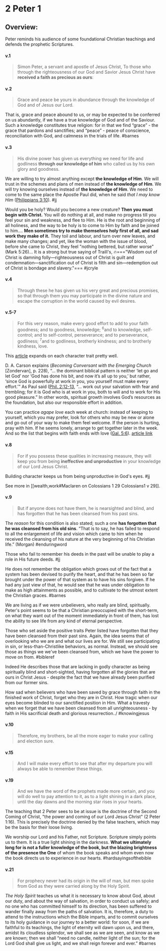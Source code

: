 # 2 Peter 1

## Overview:
Peter reminds his audience of some foundational Christian teachings and defends the prophetic Scriptures.

#### v.1
>Simon Peter, a servant and apostle of Jesus Christ,
>To those who through the righteousness of our God and Savior Jesus Christ have **received a faith as precious as ours**:

#### v.2
>Grace and peace be yours in abundance through the knowledge of God and of Jesus our Lord.

That is, grace and peace abound to us, or may be expected to be conferred on us abundantly, if we have a true knowledge of God and of the Saviour. Such a knowledge constitutes true religion: for in that we find “grace” - the grace that pardons and sanctifies; and “peace” - peace of conscience, reconciliation with God, and calmness in the trials of life.
#barnes 

#### v.3
>His divine power has given us everything we need for life and godliness **through our knowledge of him** who called us by his own glory and goodness.

We are willing to try almost anything except **the knowledge of Him**. We will trust in the schemes and plans of men instead of **the knowledge of Him**. We will try knowing ourselves instead of **the knowledge of Him**. We need to come to the same place the Apostle Paul did, when he said _that I may know Him_ ([Philippians 3:10](Philippians3#v.10)).
#jj 

Would you be holy? Would you become a new creature? **Then you must begin with Christ.** You will do nothing at all, and make no progress till you feel your sin and weakness, and flee to Him. He is the root and beginning of all holiness, and the way to be holy is to come to Him by faith and be joined to him.... **Men sometimes try to make themselves holy first of all, and sad work they make of it.** They toil and labour, and turn over new leaves, and make many changes; and yet, like the woman with the issue of blood, before she came to Christ, they feel "nothing bettered, but rather worse" (Mark 5:26)... It is a strong but true saying of Traill's, 🔥==="Wisdom out of Christ is damning folly—righteousness out of Christ is guilt and condemnation—sanctification out of Christ is filth and sin—redemption out of Christ is bondage and slavery."===
#jcryle

#### v.4
>Through these he has given us his very great and precious promises, so that through them you may participate in the divine nature and escape the corruption in the world caused by evil desires.

#### v.5-7
>For this very reason, make every good effort to add to your faith goodness; and to goodness, knowledge; <sup>6</sup>and to knowledge, self-control; and to self-control, perseverance; and to perseverance, godliness; <sup>7</sup>and to godliness, brotherly kindness; and to brotherly kindness, love.

This [article](https://bible.org/seriespage/3-pursuit-christian-character-2-peter-15-7) expands on each character trait pretty well.

D. A. Carson explains (_Becoming Conversant with the Emerging Church_ [Zondervan], p. 228), “… the dominant biblical pattern is neither ‘let go and let God’ nor ‘God has done his bit, and now it’s all up to you,’ but rather, ‘since God is powerfully at work in you, you yourself must make every effort.’” As Paul said ([Phil. 2:12-13](Philippians2#v.12-13), “… work out your salvation with fear and trembling; for it is God who is at work in you, both to will and to work for His good pleasure.” In other words, spiritual growth involves God’s resources as the foundation, but also our responsible effort in addition.

You can practice *agape love* each week at church: instead of keeping to yourself, which you may prefer, look for others who may be new or alone and go out of your way to make them feel welcome. If the person is hurting, pray with him. If he seems lonely, arrange to get together later in the week. And so the list that begins with faith ends with love ([Gal. 5:6](javascript:{})).
[article link](https://bible.org/seriespage/lesson-3-growing-godliness-2-peter-15-7)

#### v.8
>For if you possess these qualities in increasing measure, they will keep you from being **ineffective and unproductive** in your knowledge of our Lord Jesus Christ.

Building character keeps us from being unproductive in God's eyes.
#jj 

See more in [[wealth,work#Maclaren on Colossians 1 29 Colossians1 v 29]].

#### v.9
>But if anyone does not have them, he is nearsighted and blind, and has forgotten that he has been cleansed from his past sins.

The _reason_ for this condition is also stated; such a one **has forgotten that he was cleansed from his old sins**. “That is to say, he has failed to respond to all the enlargement of life and vision which came to him when he received the cleansing of his nature at the very beginning of his Christian life.” (Morgan)
#enduringword 

Those who fail to remember his deeds in the past will be unable to play a role in His future deeds.
#jj 

He does not remember the obligation which grows out of the fact that a system has been devised to purify the heart, and that he has been so far brought under the power of that system as to have his sins forgiven. If he had any just view of that, he would see that he was under obligation to make as high attainments as possible, and to cultivate to the utmost extent the Christian graces.
#barnes 

We are living as if we were unbelievers, who really are blind, spiritually. Peter's point seems to be that a Christian preoccupied with the short-term, on what they want out of the moment immediately in front of them, has lost the ability to see life from any kind of eternal perspective.  
  
Those who set aside the positive traits Peter listed have forgotten that they have been cleansed from their past sins. Again, the idea seems that of overlooking who we are and what our lives are for. We still see participating in sin, or less-than-Christlike behaviors, as normal. Instead, we should see those as things we we've been cleansed from, which we have the power to move on from.
#bibleref 

Indeed He describes those that are lacking in godly character as being spiritually blind and short-sighted, having forgotten all the glories that are ours in Christ Jesus - despite the fact that we have already been purified from our former sins.

How sad when believers who have been saved by grace through faith in the finished work of Christ, forget who they are in Christ. How tragic when our eyes become blinded to our sanctified position in Him. What a travesty when we forget that we have been cleansed from all unrighteousness - by faith in His sacrificial death and glorious resurrection../
#knowingjesus

#### v.10
>Therefore, my brothers, be all the more eager to make your calling and election sure.

#### v.15
>And I will make every effort to see that after my departure you will always be able to remember these things.

#### v.19
>And we have the word of the prophets made more certain, and you will do well to pay attention to it, as to a light shining in a dark place, until the day dawns and the morning star rises in your hearts.

The teaching that 2 Peter sees to be at issue is the doctrine of the Second Coming of Christ, "the power and coming of our Lord Jesus Christ" (2 Peter 1:16). This is precisely the doctrine denied by the false teachers, which may be the basis for their loose living.

We worship our Lord and his Father, not Scripture. Scripture simply points us to them. It is a true light shining in the darkness. **What we ultimately long for is not a fuller knowledge of the book, but the blazing brightness of the presence the One** of whom the book speaks and whom even now the book directs us to experience in our hearts.
#hardsayingsofthebible 


#### v.21
>For prophecy never had its origin in the will of man, but men spoke from God as they were carried along by the Holy Spirit.

*The Holy Spirit* teaches us what it is necessary to know about God, about our duty, and about the way of salvation, in order to conduct us safely; and no one who has committed himself to its direction, has been suffered to wander finally away from the paths of salvation. It is, therefore, a duty to attend to the instructions which the Bible imparts, and to commit ourselves to its holy guidance in our journey to a better world: for soon, if we are faithful to its teachings, the light of eternity will dawn upon us, and there, amidst its cloudless splendor, we shall see as we are seen, and know as we are known; then we shall “need no candle, neither light of the sun; for the Lord God shall give us light, and we shall reign forever and ever.”
#barnes 


